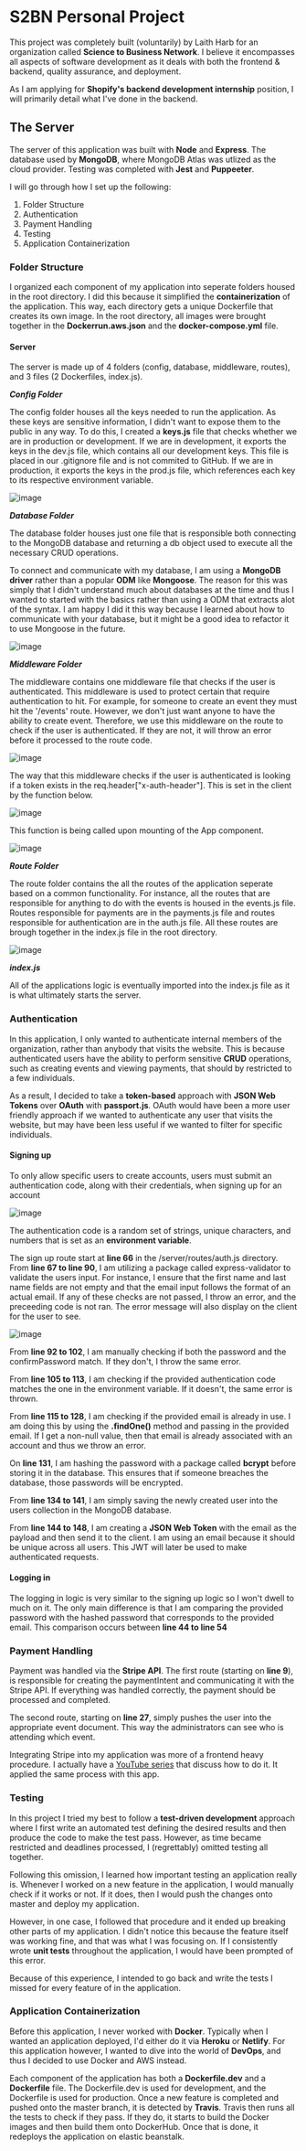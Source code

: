 # S2BN Personal Project 

This project was completely built (voluntarily) by Laith Harb for an organization called **Science to Business Network**. I believe it encompasses all aspects of software development as it deals with both the frontend & backend, quality assurance, and deployment.

As I am applying for **Shopify's backend development internship** position, I will primarily detail what I've done in the backend.
## The Server

The server of this application was built with **Node** and **Express**. The database used by **MongoDB**, where MongoDB Atlas was utlized as the cloud provider. Testing was completed with **Jest** and **Puppeeter**.

I will go through how I set up the following:

1. Folder Structure
2. Authentication 
3. Payment Handling 
4. Testing
5. Application Containerization

### Folder Structure 

I organized each component of my application into seperate folders housed in the root directory. I did this because it simplified the **containerization** of the application. This way, each directory gets a unique Dockerfile that creates its own image. In the root directory, all images were brought together in the **Dockerrun.aws.json** and the **docker-compose.yml** file. 

#### Server

The server is made up of 4 folders (config, database, middleware, routes), and 3 files (2 Dockerfiles, index.js). 

***Config Folder***

The config folder houses all the keys needed to run the application. As these keys are sensitive information, I didn't want to expose them to the public in any way. To do this, I created a **keys.js** file that checks whether we are in production or development. If we are in development, it exports the keys in the dev.js file, which contains all our development keys. This file is placed in our .gitignore file and is not commited to GitHub. If we are in production, it exports the keys in the prod.js file, which references each key to its respective environment variable.

![image](https://user-images.githubusercontent.com/35265876/95662452-10d3f380-0b05-11eb-9d97-fff8d3e3e796.png)

***Database Folder***

The database folder houses just one file that is responsible both connecting to the MongoDB database and returning a db object used to execute all the necessary CRUD operations.

To connect and communicate with my database, I am using a **MongoDB driver** rather than a popular **ODM** like **Mongoose**. The reason for this was simply that I didn't understand much about databases at the time and thus I wanted to started with the basics rather than using a ODM that extracts alot of the syntax. I am happy I did it this way because I learned about how to communicate with your database, but it might be a good idea to refactor it to use Mongoose in the future.

![image](https://user-images.githubusercontent.com/35265876/95662397-a622b800-0b04-11eb-8e7c-d3f3c04aa813.png)

***Middleware Folder***

The middleware contains one middleware file that checks if the user is authenticated. This middleware is used to protect certain that require authentication to hit. For example, for someone to create an event they must hit the '/events' route. However, we don't just want anyone to have the ability to create event. Therefore, we use this middleware on the route to check if the user is authenticated. If they are not, it will throw an error before it processed to the route code. 

![image](https://user-images.githubusercontent.com/35265876/95781539-0435d380-0c9c-11eb-85aa-294ec3bc16ce.png)

The way that this middleware checks if the user is authenticated is looking if a token exists in the req.header["x-auth-header"]. This is set in the client by the function below. 

![image](https://user-images.githubusercontent.com/35265876/95663414-17666900-0b0d-11eb-84d6-07bb28df1488.png)

This function is being called upon mounting of the App component.

![image](https://user-images.githubusercontent.com/35265876/95663562-2ac60400-0b0e-11eb-9dd5-38a061117655.png)

***Route Folder***

The route folder contains the all the routes of the application seperate based on a common functionality. For instance, all the routes that are responsible for anything to do with the events is housed in the events.js file. Routes responsible for payments are in the payments.js file and routes responsible for authentication are in the auth.js file. All these routes are brough together in the index.js file in the root directory.

![image](https://user-images.githubusercontent.com/35265876/91347415-4c626a80-e7b0-11ea-8802-89638d290d72.png)

***index.js***

All of the applications logic is eventually imported into the index.js file as it is what ultimately starts the server.

### Authentication 

In this application, I only wanted to authenticate internal members of the organization, rather than anybody that visits the website. This is because authenticated users have the ability to perform sensitive **CRUD** operations, such as creating events and viewing payments, that should by restricted to a few individuals.

As a result, I decided to take a **token-based** approach with **JSON Web Tokens** over **OAuth** with **passport.js**. OAuth would have been a more user friendly approach if we wanted to authenticate any user that visits the website, but may have been less useful if we wanted to filter for specific individuals. 

#### Signing up

To only allow specific users to create accounts, users must submit an authentication code, along with their credentials, when signing up for an account

![image](https://user-images.githubusercontent.com/35265876/91337824-fa1a4d00-e7a1-11ea-8224-dbbb8287f126.png)

The authentication code is a random set of strings, unique characters, and numbers that is set as an **environment variable**.

The sign up route start at **line 66** in the /server/routes/auth.js directory. From **line 67 to line 90**, I am utilizing a package called express-validator to validate the users input. For instance, I ensure that the first name and last name fields are not empty and that the email input follows the format of an actual email. If any of these checks are not passed, I throw an error, and the preceeding code is not ran. The error message will also display on the client for the user to see.

![image](https://user-images.githubusercontent.com/35265876/91487763-46d25680-e87c-11ea-9da1-59d9cdee580c.png)

From **line 92 to 102**, I am manually checking if both the password and the confirmPassword match. If they don't, I throw the same error.

From **line 105 to 113**, I am checking if the provided authentication code matches the one in the environment variable. If it doesn't, the same error is  thrown.

From **line 115 to 128**, I am checking if the provided email is already in use. I am doing this by using the **.findOne()** method and passing in the provided email. If I get a non-null value, then that email is already associated with an account and thus we throw an error.

On **line 131**, I am hashing the password with a package called **bcrypt** before storing it in the database. This ensures that if someone breaches the database, those passwords will be encrypted.

From **line 134 to 141**, I am simply saving the newly created user into the users collection in the MongoDB database.

From **line 144 to 148**, I am creating a **JSON Web Token** with the email as the payload and then send it to the client. I am using an email because it should be unique across all users. This JWT will later be used to make authenticated requests.

#### Logging in

The logging in logic is very similar to the signing up logic so I won't dwell to much on it. The only main difference is that I am comparing the provided password with the hashed password that corresponds to the provided email. This comparison occurs between **line 44 to line 54**

### Payment Handling

Payment was handled via the **Stripe API**. The first route (starting on **line 9**), is responsible for creating the paymentIntent and communicating it with the Stripe API. If everything was handled correctly, the payment should be processed and completed.

The second route, starting on **line 27**, simply pushes the user into the appropriate event document. This way the administrators can see who is attending which event.

Integrating Stripe into my application was more of a frontend heavy procedure. I actually have a [YouTube series](https://www.youtube.com/watch?v=WROxEd__fNs&t=244s) that discuss how to do it. It applied the same process with this app.

### Testing 

In this project I tried my best to follow a **test-driven development** approach where I first write an automated test defining the desired results and then produce the code to make the test pass. However, as time became restricted and deadlines processed, I (regrettably) omitted testing all together. 

Following this omission, I learned how important testing an application really is. Whenever I worked on a new feature in the application, I would manually check if it works or not. If it does, then I would push the changes onto master and deploy my application.

However, in one case, I followed that procedure and it ended up breaking other parts of my application. I didn't notice this because the feature itself was working fine, and that was what I was focusing on. If I consistently wrote **unit tests** throughout the application, I would have been prompted of this error. 

Because of this experience, I intended to go back and write the tests I missed for every feature of in the application.

### Application Containerization

Before this application, I never worked with **Docker**. Typically when I wanted an application deployed, I'd either do it via **Heroku** or **Netlify**. For this application however, I wanted to dive into the world of **DevOps**, and thus I decided to use Docker and AWS instead. 

Each component of the application has both a **Dockerfile.dev** and a **Dockerfile** file. The Dockerfile.dev is used for development, and the Dockerfile is used for production. Once a new feature is completed and pushed onto the master branch, it is detected by **Travis**. Travis then runs all the tests to check if they pass. If they do, it starts to build the Docker images and then build them onto DockerHub. Once that is done, it redeploys the application on elastic beanstalk.
